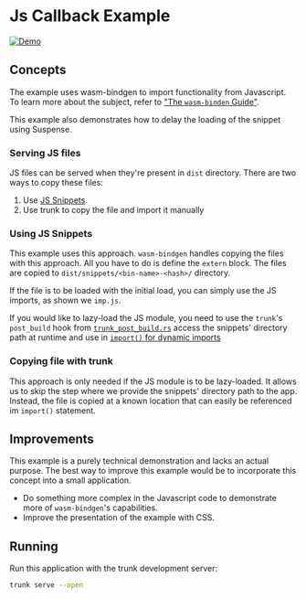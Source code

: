 # Js Callback Example

[![Demo](https://img.shields.io/website?label=demo&url=https%3A%2F%2Fexamples.yew.rs%2Fjs_callback)](https://examples.yew.rs/js_callback)

## Concepts

The example uses wasm-bindgen to import functionality from Javascript.
To learn more about the subject, refer to ["The `wasm-binden` Guide"](https://wasm-bindgen.github.io/wasm-bindgen/examples/import-js.html).

This example also demonstrates how to delay the loading of the snippet using Suspense.

### Serving JS files 

JS files can be served when they're present in `dist` directory. There are two ways to copy these files:
1. Use [JS Snippets](https://wasm-bindgen.github.io/wasm-bindgen/reference/js-snippets.html). 
2. Use trunk to copy the file and import it manually

### Using JS Snippets

This example uses this approach. `wasm-bindgen` handles copying the files with this approach. 
All you have to do is define the `extern` block. The files are copied to `dist/snippets/<bin-name>-<hash>/` directory.

If the file is to be loaded with the initial load, you can simply use the JS imports, as shown we `imp.js`.

If you would like to lazy-load the JS module, you need to use the `trunk`'s `post_build` hook 
from [`trunk_post_build.rs`](trunk_post_build.rs) access the snippets' directory path at runtime and use in 
[`import()` for dynamic imports](https://developer.mozilla.org/en-US/docs/Web/JavaScript/Reference/Statements/import#dynamic_imports)


### Copying file with trunk

This approach is only needed if the JS module is to be lazy-loaded. It allows us to skip the step where we 
provide the snippets' directory path to the app. Instead, the file is copied at a known location that can 
easily be referenced im `import()` statement.

## Improvements

This example is a purely technical demonstration and lacks an actual purpose.
The best way to improve this example would be to incorporate this concept into a small application.

- Do something more complex in the Javascript code to demonstrate more of `wasm-bindgen`'s capabilities.
- Improve the presentation of the example with CSS.

## Running

Run this application with the trunk development server:

```bash
trunk serve --open
```